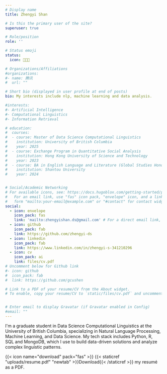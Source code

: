 ```yaml
---
# Display name
title: Zhengyi Shan

# Is this the primary user of the site?
superuser: true

# Role/position
role: ''

# Status emoji
status:
  icon: 👩🏻‍💻️

# Organizations/Affiliations
#organizations:
#- name: 腾讯
#  url: ""

# Short bio (displayed in user profile at end of posts)
bio: My interests include nlp, machine learning and data analysis.

#interests:
#- Artificial Intelligence
#- Computational Linguistics
#- Information Retrieval

# education:
#  courses:
#  - course: Master of Data Science Computational Linguistics
#    institution: University of British Columbia
#    year: 2025
#  - course: Exchange Program in Quantitative Social Analysis
#    institution: Hong Kong University of Science and Technology
#    year: 2023
#  - course: BA in English Language and Literature (Global Studies Honor Program)
#    institution: Shantou University
#    year: 2024


# Social/Academic Networking
# For available icons, see: https://docs.hugoblox.com/getting-started/page-builder/#icons
#   For an email link, use "fas" icon pack, "envelope" icon, and a link in the
#   form "mailto:your-email@example.com" or "#contact" for contact widget.
social:
  - icon: envelope
    icon_pack: fas
    link: 'mailto:zhengyishan.ds@gmail.com' # For a direct email link, use "mailto:test@example.org".
  - icon: github
    icon_pack: fab
    link: https://github.com/zhengyi-ds
  - icon: linkedin
    icon_pack: fab
    link: https://www.linkedin.com/in/zhengyi-s-341210296
  - icon: cv
    icon_pack: ai
    link: files/cv.pdf
# Uncomment below for Github link
#- icon: github
#  icon_pack: fab
#  link: https://github.com/gcushen

# Link to a PDF of your resume/CV from the About widget.
# To enable, copy your resume/CV to `static/files/cv.pdf` and uncomment the lines below.


# Enter email to display Gravatar (if Gravatar enabled in Config)
#email: ""
---
```


I'm a graduate student in Data Science Computational Linguistics at the University of British Columbia, specializing in Natural Language Processing, Machine Learning, and Data Science. My tech stack includes Python, R, SQL and MongoDB, which I use to build data-driven solutions and analyze complex linguistic patterns.

{{< icon name="download" pack="fas" >}} {{< staticref "uploads/resume.pdf" "newtab" >}}Download{{< /staticref >}} my resumé as a PDF.
